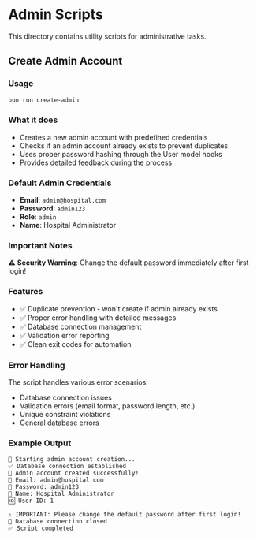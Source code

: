 # Admin Scripts

This directory contains utility scripts for administrative tasks.

## Create Admin Account

### Usage

```bash
bun run create-admin
```

### What it does

- Creates a new admin account with predefined credentials
- Checks if an admin account already exists to prevent duplicates
- Uses proper password hashing through the User model hooks
- Provides detailed feedback during the process

### Default Admin Credentials

- **Email**: `admin@hospital.com`
- **Password**: `admin123`
- **Role**: `admin`
- **Name**: Hospital Administrator

### Important Notes

⚠️ **Security Warning**: Change the default password immediately after first login!

### Features

- ✅ Duplicate prevention - won't create if admin already exists
- ✅ Proper error handling with detailed messages
- ✅ Database connection management
- ✅ Validation error reporting
- ✅ Clean exit codes for automation

### Error Handling

The script handles various error scenarios:
- Database connection issues
- Validation errors (email format, password length, etc.)
- Unique constraint violations
- General database errors

### Example Output

```
🔧 Starting admin account creation...
✅ Database connection established
🎉 Admin account created successfully!
📧 Email: admin@hospital.com
🔑 Password: admin123
👤 Name: Hospital Administrator
🆔 User ID: 1

⚠️ IMPORTANT: Please change the default password after first login!
🔌 Database connection closed
✅ Script completed
```